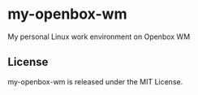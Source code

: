 my-openbox-wm
=============

My personal Linux work environment on Openbox WM

License
-------

my-openbox-wm is released under the MIT License.
